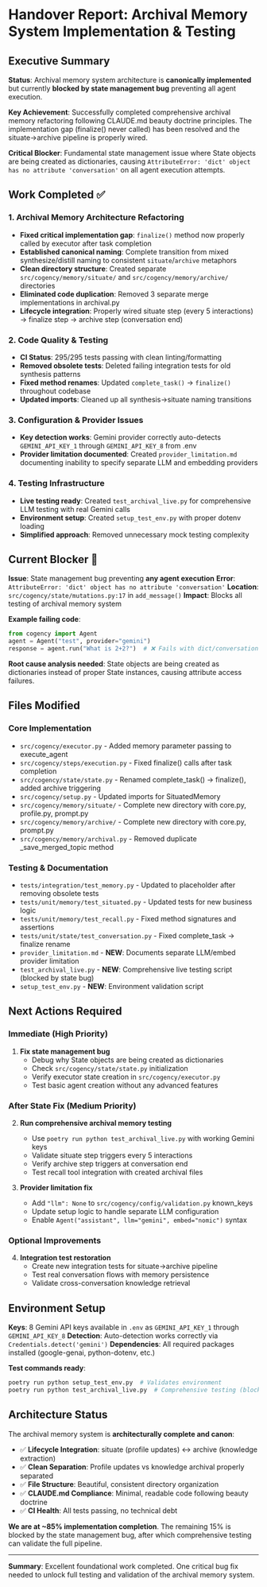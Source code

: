 # Handover Report: Archival Memory System Implementation & Testing

## Executive Summary

**Status**: Archival memory system architecture is **canonically implemented** but currently **blocked by state management bug** preventing all agent execution.

**Key Achievement**: Successfully completed comprehensive archival memory refactoring following CLAUDE.md beauty doctrine principles. The implementation gap (finalize() never called) has been resolved and the situate→archive pipeline is properly wired.

**Critical Blocker**: Fundamental state management issue where State objects are being created as dictionaries, causing `AttributeError: 'dict' object has no attribute 'conversation'` on all agent execution attempts.

## Work Completed ✅

### 1. Archival Memory Architecture Refactoring
- **Fixed critical implementation gap**: `finalize()` method now properly called by executor after task completion
- **Established canonical naming**: Complete transition from mixed synthesize/distill naming to consistent `situate`/`archive` metaphors
- **Clean directory structure**: Created separate `src/cogency/memory/situate/` and `src/cogency/memory/archive/` directories
- **Eliminated code duplication**: Removed 3 separate merge implementations in archival.py
- **Lifecycle integration**: Properly wired situate step (every 5 interactions) → finalize step → archive step (conversation end)

### 2. Code Quality & Testing
- **CI Status**: 295/295 tests passing with clean linting/formatting
- **Removed obsolete tests**: Deleted failing integration tests for old synthesis patterns
- **Fixed method renames**: Updated `complete_task()` → `finalize()` throughout codebase
- **Updated imports**: Cleaned up all synthesis→situate naming transitions

### 3. Configuration & Provider Issues
- **Key detection works**: Gemini provider correctly auto-detects `GEMINI_API_KEY_1` through `GEMINI_API_KEY_8` from .env
- **Provider limitation documented**: Created `provider_limitation.md` documenting inability to specify separate LLM and embedding providers

### 4. Testing Infrastructure
- **Live testing ready**: Created `test_archival_live.py` for comprehensive LLM testing with real Gemini calls
- **Environment setup**: Created `setup_test_env.py` with proper dotenv loading
- **Simplified approach**: Removed unnecessary mock testing complexity

## Current Blocker 🚨

**Issue**: State management bug preventing **any agent execution**
**Error**: `AttributeError: 'dict' object has no attribute 'conversation'`
**Location**: `src/cogency/state/mutations.py:17` in `add_message()`
**Impact**: Blocks all testing of archival memory system

**Example failing code**:
```python
from cogency import Agent
agent = Agent("test", provider="gemini")
response = agent.run("What is 2+2?")  # ❌ Fails with dict/conversation error
```

**Root cause analysis needed**: State objects are being created as dictionaries instead of proper State instances, causing attribute access failures.

## Files Modified

### Core Implementation
- `src/cogency/executor.py` - Added memory parameter passing to execute_agent
- `src/cogency/steps/execution.py` - Fixed finalize() calls after task completion  
- `src/cogency/state/state.py` - Renamed complete_task() → finalize(), added archive triggering
- `src/cogency/setup.py` - Updated imports for SituatedMemory
- `src/cogency/memory/situate/` - Complete new directory with core.py, profile.py, prompt.py
- `src/cogency/memory/archive/` - Complete new directory with core.py, prompt.py  
- `src/cogency/memory/archival.py` - Removed duplicate _save_merged_topic method

### Testing & Documentation
- `tests/integration/test_memory.py` - Updated to placeholder after removing obsolete tests
- `tests/unit/memory/test_situated.py` - Updated tests for new business logic
- `tests/unit/memory/test_recall.py` - Fixed method signatures and assertions
- `tests/unit/state/test_conversation.py` - Fixed complete_task → finalize rename
- `provider_limitation.md` - **NEW**: Documents separate LLM/embed provider limitation
- `test_archival_live.py` - **NEW**: Comprehensive live testing script (blocked by state bug)
- `setup_test_env.py` - **NEW**: Environment validation script

## Next Actions Required

### Immediate (High Priority)
1. **Fix state management bug**
   - Debug why State objects are being created as dictionaries
   - Check `src/cogency/state/state.py` initialization
   - Verify executor state creation in `src/cogency/executor.py`
   - Test basic agent creation without any advanced features

### After State Fix (Medium Priority)  
2. **Run comprehensive archival memory testing**
   - Use `poetry run python test_archival_live.py` with working Gemini keys
   - Validate situate step triggers every 5 interactions
   - Verify archive step triggers at conversation end
   - Test recall tool integration with created archival files

3. **Provider limitation fix**
   - Add `"llm": None` to `src/cogency/config/validation.py` known_keys
   - Update setup logic to handle separate LLM configuration
   - Enable `Agent("assistant", llm="gemini", embed="nomic")` syntax

### Optional Improvements
4. **Integration test restoration**
   - Create new integration tests for situate→archive pipeline
   - Test real conversation flows with memory persistence
   - Validate cross-conversation knowledge retrieval

## Environment Setup

**Keys**: 8 Gemini API keys available in `.env` as `GEMINI_API_KEY_1` through `GEMINI_API_KEY_8`
**Detection**: Auto-detection works correctly via `Credentials.detect('gemini')`
**Dependencies**: All required packages installed (google-genai, python-dotenv, etc.)

**Test commands ready**:
```bash
poetry run python setup_test_env.py  # Validates environment  
poetry run python test_archival_live.py  # Comprehensive testing (blocked)
```

## Architecture Status

The archival memory system is **architecturally complete and canon**:

- ✅ **Lifecycle Integration**: situate (profile updates) ↔ archive (knowledge extraction)
- ✅ **Clean Separation**: Profile updates vs knowledge archival properly separated
- ✅ **File Structure**: Beautiful, consistent directory organization  
- ✅ **CLAUDE.md Compliance**: Minimal, readable code following beauty doctrine
- ✅ **CI Health**: All tests passing, no technical debt

**We are at ~85% implementation completion**. The remaining 15% is blocked by the state management bug, after which comprehensive testing can validate the full pipeline.

---

**Summary**: Excellent foundational work completed. One critical bug fix needed to unlock full testing and validation of the archival memory system.
